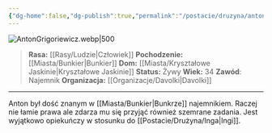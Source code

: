 ```yaml
---
{"dg-home":false,"dg-publish":true,"permalink":"/postacie/druzyna/anton-grigoriewicz/","dgPassFrontmatter":true}
---
```


![AntonGrigoriewicz.webp|500](/img/user/Vault/Grafiki/Dru%C5%BCyna/AntonGrigoriewicz.webp)

> **Rasa:** [[Rasy/Ludzie\|Człowiek]]
> **Pochodzenie:** [[Miasta/Bunkier\|Bunkier]]
> **Dom:** [[Miasta/Kryształowe Jaskinie\|Kryształowe Jaskinie]]
> **Status:** Żywy
> **Wiek:** 34
> **Zawód**: Najemnik
> **Organizacja:** [[Organizacje/Davolki\|Davolki]]

---

Anton był dość znanym w [[Miasta/Bunkier\|Bunkrze]] najemnikiem. Raczej nie łamie prawa ale zdarza mu się przyjąć również szemrane zadania. Jest wyjątkowo opiekuńczy w stosunku do [[Postacie/Drużyna/Inga\|Ingi]].